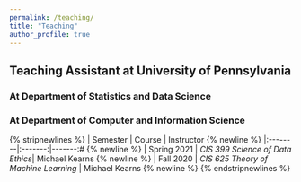 ```yaml
---
permalink: /teaching/
title: "Teaching"
author_profile: true
---
```


Teaching Assistant at University of Pennsylvania
------

### At Department of Statistics and Data Science

### At Department of Computer and Information Science

{% stripnewlines %}
| Semester | Course | Instructor {% newline %}
|:--------|:-------:|-------:# {% newline %}
| Spring 2021 | _CIS 399 Science of Data Ethics_| Michael Kearns {% newline %}
| Fall 2020 | _CIS 625 Theory of Machine Learning_ | Michael Kearns {% newline %}
{% endstripnewlines %}  

